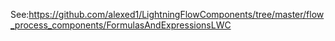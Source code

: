 See:https://github.com/alexed1/LightningFlowComponents/tree/master/flow_process_components/FormulasAndExpressionsLWC
